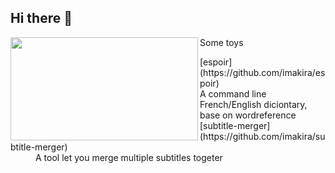 ## Hi there 👋
<img align="left" width="300" height="165" src="https://github-readme-stats.vercel.app/api/top-langs/?username=imakira&layout=compact">

Some toys
<dl>
    <dt>[espoir](https://github.com/imakira/espoir)</dt>
    <dd>A command line French/English diciontary, base on wordreference</dd>
    <dt>[subtitle-merger](https://github.com/imakira/subtitle-merger)</dt>
    <dd>A tool let you merge multiple subtitles togeter</dd>
</dl>

